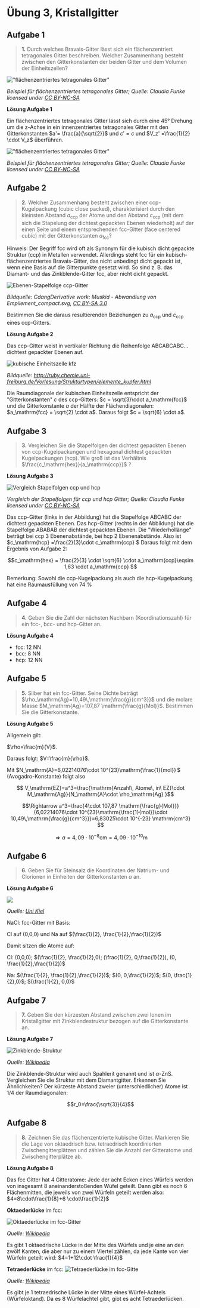 <!--
author: Claudia Funke
email: claudia.funke@physik.tu-freiberg.de
title: Übung Struktur der Materie I, Arbeitsblatt 3

-->

# Übung 3, Kristallgitter
## Aufgabe 1
>__1.__  Durch welches Bravais-Gitter lässt sich ein flächenzentriert tetragonales Gitter beschreiben. Welcher Zusammenhang besteht zwischen den Gitterkonstanten der beiden Gitter und dem Volumen der Einheitszellen?

!["flächenzentriertes tetragonales Gitter"](media/flaechenzentriert_tetragonal.png)

 *Beispiel für flächenzentriertes tetragonales Gitter; Quelle:  Claudia Funke licensed under [CC BY-NC-SA ](https://creativecommons.org/licenses/by-nc-sa/4.0/)*

**Lösung Aufgabe 1** 

Ein flächenzentriertes tetragonales Gitter lässt sich durch eine 45° Drehung um die z-Achse in ein innenzentriertes tetragonales Gitter mit den Gitterkonstanten $a'= \frac{a}{\sqrt{2}}$ und
$c' = c$ und $V_z' =\frac{1}{2} \cdot V_z$ überführen.


!["flächenzentriertes tetragonales Gitter"](media/flaechenzentriert-tetragonal2.png)

 *Beispiel für flächenzentriertes tetragonales Gitter; Quelle:  Claudia Funke licensed under [CC BY-NC-SA ](https://creativecommons.org/licenses/by-nc-sa/4.0/)*

## Aufgabe 2
>__2.__  Welcher Zusammenhang besteht zwischen einer ccp-Kugelpackung (cubic close packed), charakterisiert durch den kleinsten Abstand $a_\mathrm{ccp}$ der Atome und den Abstand $c_\mathrm{ccp}$  (mit dem sich die Stapelung der dichtest gepackten Ebenen wiederholt) auf der einen Seite und einem entsprechenden fcc-Gitter (face centered cubic) mit der Gitterkonstanten $a_\mathrm{fcc}$? 

Hinweis: Der Begriff fcc wird oft als Synonym für die kubisch dicht gepackte Struktur (ccp) in Metallen verwendet. Allerdings steht fcc für ein kubisch-flächenzentriertes Bravais-Gitter, das nicht unbedingt dicht gepackt ist, wenn eine Basis auf die Gitterpunkte gesetzt wird. So sind z. B. das Diamant- und das Zinkblende-Gitter fcc, aber nicht dicht gepackt. 

![Ebenen-Stapelfolge  ccp-Gitter](media/ccpKugelpackung.png)


*Bildquelle: CdangDerivative work: Muskid - Abwandlung von Empilement_compact.svg, [CC BY-SA 3.0](https://commons.wikimedia.org/w/index.php?curid=33976067)*

Bestimmen Sie die daraus resultierenden Beziehungen zu $a_\mathrm{ccp}$ und $c_\mathrm{ccp}$ eines ccp-Gitters.

**Lösung Aufgabe 2**

Das ccp-Gitter weist in vertikaler Richtung die Reihenfolge ABCABCABC… dichtest gepackter Ebenen auf.

![kubische Einheitszelle kfz](media/kupfer.png)

*Bildquelle: http://ruby.chemie.uni-freiburg.de/Vorlesung/Strukturtypen/elemente_kupfer.html*

Die Raumdiagonale der kubischen Einheitszelle entspricht der
"Gitterkonstanten" $c$  des ccp-Gitters: $c = \sqrt{3}\cdot a_\mathrm{fcc}$  und die Gitterkonstante $a$ der Hälfte der Flächendiagonalen:  $a_\mathrm{fcc} = \sqrt{2} \cdot a$. 
Daraus folgt $c = \sqrt{6} \cdot a$.

## Aufgabe 3

>__3.__  Vergleichen Sie die Stapelfolgen der dichtest gepackten Ebenen von ccp-Kugelpackungen und hexagonal dichtest gepackten Kugelpackungen (hcp).
Wie groß ist das Verhältnis  $\frac{c_\mathrm{hex}}{a_\mathrm{ccp}}$ ?


**Lösung Aufgabe 3**

![Vergleich Stapelfolgen ccp und hcp](media/VglStapelfolgen.png)

*Vergleich der Stapelfolgen für ccp und hcp Gitter; Quelle:  Claudia Funke licensed under [CC BY-NC-SA ](https://creativecommons.org/licenses/by-nc-sa/4.0/)*

Das ccp-Gitter (links in der Abbildung) hat die Stapelfolge ABCABC der dichtest gepackten Ebenen. Das hcp-Gitter (rechts in der Abbildung) hat die Stapelfolge ABABAB der dichtest gepackten Ebenen. 
Die "Wiederhollänge" beträgt bei ccp 3 Ebenenabstände, bei hcp 2 Ebenenabstände. Also ist $c_\mathrm{hcp} =\frac{2}{3}\cdot c_\mathrm{ccp} $
Daraus folgt mit dem Ergebnis von Aufgabe 2: 

$$c_\mathrm{hex} = \frac{2}{3} \cdot  \sqrt{6} \cdot  a_\mathrm{ccp}\eqsim 1,63 \cdot a_\mathrm{ccp} $$

Bemerkung: Sowohl die ccp-Kugelpackung als auch die hcp-Kugelpackung hat eine Raumausfüllung von 74 %

## Aufgabe 4
>__4.__  Geben Sie die Zahl der nächsten Nachbarn (Koordinationszahl) für ein fcc-, bcc- und hcp-Gitter an.

**Lösung Aufgabe 4**

+ fcc: 12 NN
+ bcc: 8 NN
+ hcp: 12 NN

## Aufgabe 5
>__5.__  Silber hat ein fcc-Gitter. Seine Dichte beträgt $\rho_\mathrm{Ag}=10,49\,\mathrm{\frac{g}{cm^3}}$ und die molare Masse $M_\mathrm{Ag}=107,87 \mathrm{\frac{g}{Mol}}$. Bestimmen Sie die Gitterkonstante.



**Lösung Aufgabe 5**

Allgemein gilt: 

$\rho=\frac{m}{V}$. 

Daraus folgt: $V=\frac{m}{\rho}$. 

Mit $N_\mathrm{A}=6,02214076\cdot 10^{23}\mathrm{\frac{1}{mol}} $ (Avogadro-Konstante) folgt also

$$ V_\mathrm{EZ}=a^3=\frac{\mathrm{Anzahl\, Atome\, in\ EZ}\cdot M_\mathrm{Ag}}{N_\mathrm{A}\cdot \rho_\mathrm{Ag} }$$

$$\Rightarrow a^3=\frac{4\cdot 107,87 \mathrm{\frac{g}{Mol}}}{6,02214076\cdot 10^{23}\mathrm{\frac{1}{mol}}\cdot 10,49\,\mathrm{\frac{g}{cm^3}}}=6,83025\cdot 10^{-23} \mathrm{cm^3}
$$

$$\Rightarrow a=4,09 \cdot 10^{-8} \mathrm{cm}= 4,09 \cdot 10^{-10} \mathrm{m}$$

## Aufgabe 6
>__6.__ Geben Sie für Steinsalz die Koordinaten der Natrium- und Clorionen in Einheiten der Gitterkonstanten $a$ an.

**Lösung Aufgabe 6**

![](https://www.tf.uni-kiel.de/matwis/amat/mw1_ge/kap_3/illustr/nacl_gitter.png)

*Quelle: [Uni Kiel](https://www.tf.uni-kiel.de/matwis/amat/mw1_ge/kap_3/backbone/r3_3_3.html)*

NaCl: fcc-Gitter mit Basis:

Cl auf (0,0,0) und 
Na auf $(\frac{1}{2}, \frac{1}{2},\frac{1}{2})$ 

Damit sitzen die Atome auf:

Cl: (0,0,0);  $(\frac{1}{2}, \frac{1}{2},0);  (\frac{1}{2}, 0,\frac{1}{2}),  (0, \frac{1}{2},\frac{1}{2})$

Na:  $(\frac{1}{2}, \frac{1}{2},\frac{1}{2})$;  $(0, 0,\frac{1}{2})$;  $(0, \frac{1}{2},0)$; $(\frac{1}{2}, 0,0)$

## Aufgabe 7
>__7.__ Geben Sie den kürzesten Abstand zwischen zwei Ionen im Kristallgitter mit Zinkblendestruktur bezogen auf die Gitterkonstante an.

**Lösung Aufgabe 7**

![Zinkblende-Struktur](https://upload.wikimedia.org/wikipedia/commons/1/12/Sphalerite_polyhedra.png)

*Quelle: [Wikipedia](https://de.wikipedia.org/wiki/Zinkblende-Struktur)*

Die Zinkblende-Struktur wird auch Spahlerit genannt und ist $\alpha$-ZnS. Vergleichen Sie die Struktur mit dem Diamantgitter. Erkennen Sie Ähnlichkeiten?
Der kürzeste Abstand zweier (unterschiedlicher) Atome ist 1/4 der Raumdiagonalen:

$$r_0=\frac{\sqrt{3}}{4}$$

## Aufgabe 8

>__8.__ Zeichnen Sie das flächenzentrierte kubische Gitter. Markieren Sie die Lage von oktaedrisch bzw. tetraedrisch koordinierten Zwischengitterplätzen und zählen Sie die Anzahl der Gitteratome und Zwischengitterplätze ab.

**Lösung Aufgabe 8**

Das fcc Gitter hat 4 Gitteratome: Jede der acht Ecken eines Würfels werden von insgesamt 8 aneinanderstoßenden Wüfel geteilt. Dann gibt es noch 6 Flächenmitten, die jeweils von zwei Würfeln geteilt werden also: $4=8\cdot\frac{1}{8}+6 \cdot\frac{1}{2}$ 


**Oktaederlücke** im fcc:


![Oktaederlücke im fcc-Gitter](https://upload.wikimedia.org/wikipedia/commons/c/c7/Oktaederl%C3%BCcke.png)

*Quelle: [Wikipedia](https://de.wikipedia.org/wiki/Oktaederl%C3%BCcke)*


Es gibt 1 oktaedrische Lücke in der Mitte des Würfels und je eine an den zwölf Kanten, die aber nur zu einem Viertel zählen, da jede Kante von vier Würfeln geteilt wird: $4=1+12\cdot \frac{1}{4}$

**Tetraederlücke** im fcc:
![Tetraederlücke im fcc-Gitte](https://upload.wikimedia.org/wikipedia/commons/f/fc/FCC_Tetrahedral_Void.jpg)

*Quelle: [Wikipedia](https://de.wikipedia.org/wiki/Tetraederl%C3%BCcke)*

Es gibt je 1 tetraedrische Lücke in der Mitte eines Würfel-Achtels (Würfeloktand). Da es 8 Würfelachtel gibt, gibt es acht Tetraederlücken.